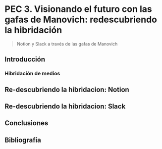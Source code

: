 #  PEC 3. Visionando el futuro con las gafas de Manovich: redescubriendo la hibridación
 > Notion y Slack a través de las gafas de Manovich

## Introducción

### Hibridación de medios

## Re-descubriendo la hibridacion: Notion


## Re-descubriendo la hibridacion: Slack

## Conclusiones

## Bibliografía
